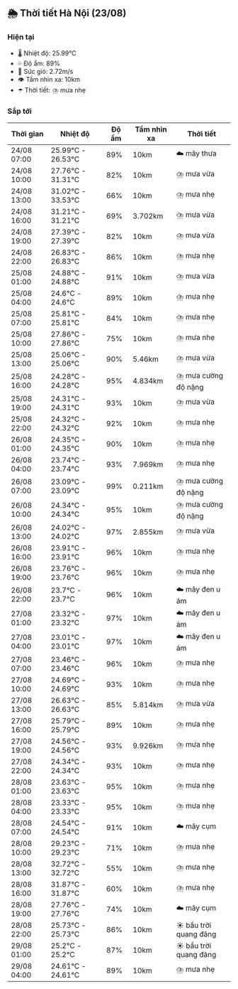 ## 🌦️ Thời tiết Hà Nội (23/08)

### Hiện tại

- 🌡️ Nhiệt độ: 25.99℃
- 💦 Độ ẩm: 89%
- 💨 Sức gió: 2.72m/s
- 👁️ Tầm nhìn xa: 10km
- ☂️ Thời tiết: ⛈️ mưa nhẹ

### Sắp tới

| Thời gian | Nhiệt độ | Độ ẩm | Tầm nhìn xa | Thời tiết |
| --- | --- | --- | --- | --- |
| 24/08 07:00 | 25.99℃ - 26.53℃ | 89% | 10km | ☁️ mây thưa |
| 24/08 10:00 | 27.76℃ - 31.31℃ | 82% | 10km | ⛈️ mưa vừa |
| 24/08 13:00 | 31.02℃ - 33.53℃ | 66% | 10km | ⛈️ mưa nhẹ |
| 24/08 16:00 | 31.21℃ - 31.21℃ | 69% | 3.702km | ⛈️ mưa vừa |
| 24/08 19:00 | 27.39℃ - 27.39℃ | 82% | 10km | ⛈️ mưa vừa |
| 24/08 22:00 | 26.83℃ - 26.83℃ | 86% | 10km | ⛈️ mưa nhẹ |
| 25/08 01:00 | 24.88℃ - 24.88℃ | 91% | 10km | ⛈️ mưa vừa |
| 25/08 04:00 | 24.6℃ - 24.6℃ | 89% | 10km | ⛈️ mưa nhẹ |
| 25/08 07:00 | 25.81℃ - 25.81℃ | 84% | 10km | ⛈️ mưa nhẹ |
| 25/08 10:00 | 27.86℃ - 27.86℃ | 75% | 10km | ⛈️ mưa nhẹ |
| 25/08 13:00 | 25.06℃ - 25.06℃ | 90% | 5.46km | ⛈️ mưa vừa |
| 25/08 16:00 | 24.28℃ - 24.28℃ | 95% | 4.834km | ⛈️ mưa cường độ nặng |
| 25/08 19:00 | 24.31℃ - 24.31℃ | 93% | 10km | ⛈️ mưa vừa |
| 25/08 22:00 | 24.32℃ - 24.32℃ | 92% | 10km | ⛈️ mưa nhẹ |
| 26/08 01:00 | 24.35℃ - 24.35℃ | 90% | 10km | ⛈️ mưa nhẹ |
| 26/08 04:00 | 23.74℃ - 23.74℃ | 93% | 7.969km | ⛈️ mưa nhẹ |
| 26/08 07:00 | 23.09℃ - 23.09℃ | 99% | 0.211km | ⛈️ mưa cường độ nặng |
| 26/08 10:00 | 24.34℃ - 24.34℃ | 95% | 10km | ⛈️ mưa cường độ nặng |
| 26/08 13:00 | 24.02℃ - 24.02℃ | 97% | 2.855km | ⛈️ mưa vừa |
| 26/08 16:00 | 23.91℃ - 23.91℃ | 96% | 10km | ⛈️ mưa nhẹ |
| 26/08 19:00 | 23.76℃ - 23.76℃ | 96% | 10km | ⛈️ mưa nhẹ |
| 26/08 22:00 | 23.7℃ - 23.7℃ | 96% | 10km | ☁️ mây đen u ám |
| 27/08 01:00 | 23.32℃ - 23.32℃ | 97% | 10km | ☁️ mây đen u ám |
| 27/08 04:00 | 23.01℃ - 23.01℃ | 97% | 10km | ☁️ mây đen u ám |
| 27/08 07:00 | 23.46℃ - 23.46℃ | 96% | 10km | ⛈️ mưa nhẹ |
| 27/08 10:00 | 24.69℃ - 24.69℃ | 93% | 10km | ⛈️ mưa nhẹ |
| 27/08 13:00 | 26.63℃ - 26.63℃ | 85% | 5.814km | ⛈️ mưa vừa |
| 27/08 16:00 | 25.79℃ - 25.79℃ | 89% | 10km | ⛈️ mưa nhẹ |
| 27/08 19:00 | 24.56℃ - 24.56℃ | 93% | 9.926km | ⛈️ mưa nhẹ |
| 27/08 22:00 | 24.34℃ - 24.34℃ | 93% | 10km | ⛈️ mưa nhẹ |
| 28/08 01:00 | 23.63℃ - 23.63℃ | 95% | 10km | ⛈️ mưa nhẹ |
| 28/08 04:00 | 23.33℃ - 23.33℃ | 95% | 10km | ⛈️ mưa nhẹ |
| 28/08 07:00 | 24.54℃ - 24.54℃ | 91% | 10km | ☁️ mây cụm |
| 28/08 10:00 | 29.23℃ - 29.23℃ | 71% | 10km | ⛈️ mưa nhẹ |
| 28/08 13:00 | 32.72℃ - 32.72℃ | 55% | 10km | ⛈️ mưa nhẹ |
| 28/08 16:00 | 31.87℃ - 31.87℃ | 60% | 10km | ⛈️ mưa nhẹ |
| 28/08 19:00 | 27.76℃ - 27.76℃ | 74% | 10km | ☁️ mây cụm |
| 28/08 22:00 | 25.73℃ - 25.73℃ | 86% | 10km | ☀️ bầu trời quang đãng |
| 29/08 01:00 | 25.2℃ - 25.2℃ | 87% | 10km | ☀️ bầu trời quang đãng |
| 29/08 04:00 | 24.61℃ - 24.61℃ | 89% | 10km | ⛈️ mưa nhẹ |
